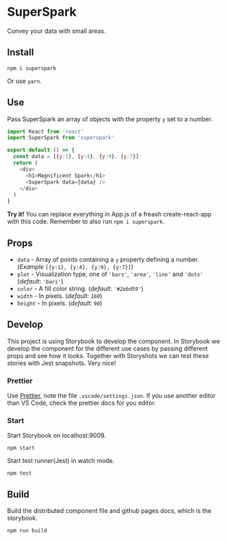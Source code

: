 # SuperSpark
Convey your data with small areas.

## Install
```
npm i superspark
```
Or use `yarn`.

## Use
Pass SuperSpark an array of objects with the property `y` set to a number.

```js
import React from 'react'
import SuperSpark from 'superspark'

export default () => {
  const data = [{y:1}, {y:4}, {y:9}, {y:7}]
  return (
    <div>
      <h1>Magnificent Spark</h1>
      <SuperSpark data={data} />
    </div>
  )
}
```
**Try it!** You can replace everything in App.js of a freash create-react-app with this code. Remember to also run `npm i superspark`.

## Props

* `data` - Array of points containing a `y` property defining a number. (*Example* `[{y:1}, {y:4}, {y:9}, {y:7}]`)
* `plot` - Visualization type, one of `'bars'`, `'area'`, `'line'` and `'dots'` (*default: `'bars'`*)
* `color` - A fill color string. (*default: `'#2ebd59'`*)
* `width` - In pixels. (*default: `160`*)
* `height` - In pixels. (*default: `90`*)

## Develop
This project is using Storybook to develop the component.
In Storybook we develop the component for the different use
cases by passing different props and see how it looks.
Together with Storyshots we can test these stories with
Jest snapshots. Very nice!

### Prettier
Use [Prettier](https://github.com/prettier/prettier), note the file `.vscode/settings.json`. If you use another editor than VS Code, check the prettier docs for you editor. 

### Start
Start Storybook on localhost:9009.
```
npm start
```
Start test runner(Jest) in watch mode.
```
npm test
```

## Build
Build the distributed component file and github pages docs, which is the storybook.
```
npm run build
```
